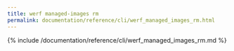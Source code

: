 ```yaml
---
title: werf managed-images rm
permalink: documentation/reference/cli/werf_managed_images_rm.html
---
```


{% include /documentation/reference/cli/werf_managed_images_rm.md %}
